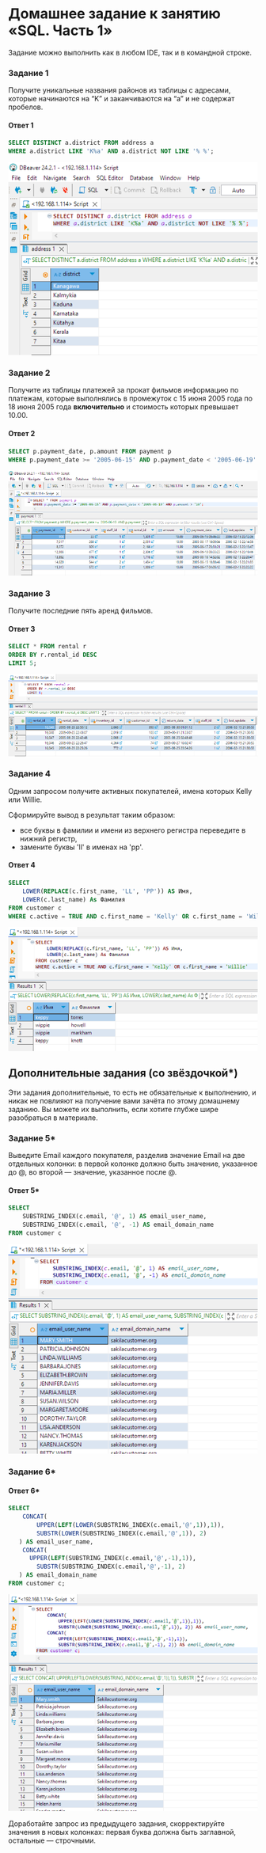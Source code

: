 # Домашнее задание к занятию «SQL. Часть 1»

Задание можно выполнить как в любом IDE, так и в командной строке.

### Задание 1

Получите уникальные названия районов из таблицы с адресами, которые начинаются на “K” и заканчиваются на “a” и не содержат пробелов.

#### Ответ 1

```sql
SELECT DISTINCT a.district FROM address a
WHERE a.district LIKE 'K%a' AND a.district NOT LIKE '% %';
```
![](img/12-03-01-01.png)

### Задание 2

Получите из таблицы платежей за прокат фильмов информацию по платежам, которые выполнялись в промежуток с 15 июня 2005 года по 18 июня 2005 года **включительно** и стоимость которых превышает 10.00.

#### Ответ 2

```sql
SELECT p.payment_date, p.amount FROM payment p
WHERE p.payment_date >= '2005-06-15' AND p.payment_date < '2005-06-19' AND p.amount > '10';
```
![](img/12-03-01-02.png)

### Задание 3

Получите последние пять аренд фильмов.

#### Ответ 3

```sql
SELECT * FROM rental r 
ORDER BY r.rental_id DESC
LIMIT 5;
```
![](img/12-03-01-03.png)

### Задание 4

Одним запросом получите активных покупателей, имена которых Kelly или Willie. 

Сформируйте вывод в результат таким образом:
- все буквы в фамилии и имени из верхнего регистра переведите в нижний регистр,
- замените буквы 'll' в именах на 'pp'.

#### Ответ 4

```sql
SELECT
	LOWER(REPLACE(c.first_name, 'LL', 'PP')) AS Имя,
	LOWER(c.last_name) As Фамилия
FROM customer c
WHERE c.active = TRUE AND c.first_name = 'Kelly' OR c.first_name = 'Willie'
```
![](img/12-03-01-04.png)

## Дополнительные задания (со звёздочкой*)
Эти задания дополнительные, то есть не обязательные к выполнению, и никак не повлияют на получение вами зачёта по этому домашнему заданию. Вы можете их выполнить, если хотите глубже шире разобраться в материале.

### Задание 5*

Выведите Email каждого покупателя, разделив значение Email на две отдельных колонки: в первой колонке должно быть значение, указанное до @, во второй — значение, указанное после @.

#### Ответ 5*

```sql
SELECT
  	SUBSTRING_INDEX(c.email, '@', 1) AS email_user_name,
	SUBSTRING_INDEX(c.email, '@', -1) AS email_domain_name
FROM customer c
```
![](img/12-03-01-05.png)

### Задание 6*

#### Ответ 6*

```sql
SELECT
	CONCAT(
		UPPER(LEFT(LOWER(SUBSTRING_INDEX(c.email,'@',1)),1)),
		SUBSTR(LOWER(SUBSTRING_INDEX(c.email,'@',1)), 2)
   ) AS email_user_name, 
	CONCAT(
      UPPER(LEFT(SUBSTRING_INDEX(c.email,'@',-1),1)),
		SUBSTR(SUBSTRING_INDEX(c.email,'@',-1), 2)
   ) AS email_domain_name
FROM customer c;
```
![](img/12-03-01-06.png)

Доработайте запрос из предыдущего задания, скорректируйте значения в новых колонках: первая буква должна быть заглавной, остальные — строчными.
